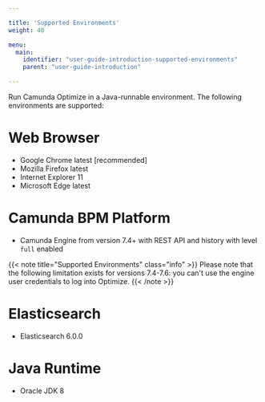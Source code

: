 ```yaml
---

title: 'Supported Environments'
weight: 40

menu:
  main:
    identifier: "user-guide-introduction-supported-environments"
    parent: "user-guide-introduction"

---
```



Run Camunda Optimize in a Java-runnable environment. The following environments are supported:

# Web Browser

* Google Chrome latest [recommended]
* Mozilla Firefox latest
* Internet Explorer 11
* Microsoft Edge latest

# Camunda BPM Platform

* Camunda Engine from version 7.4+ with REST API and history with level `full` enabled

{{< note title="Supported Environments" class="info" >}}
  Please note that the following limitation exists for versions 7.4-7.6: you can't use the engine user credentials to log into Optimize.
{{< /note >}}

# Elasticsearch

* Elasticsearch 6.0.0

# Java Runtime

* Oracle JDK 8

